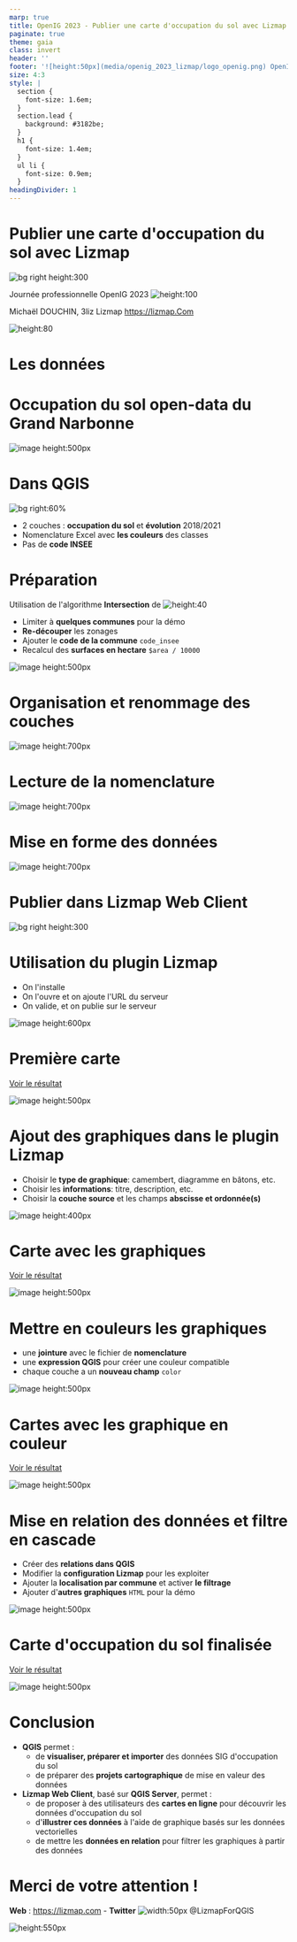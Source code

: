 ```yaml
---
marp: true
title: OpenIG 2023 - Publier une carte d'occupation du sol avec Lizmap
paginate: true
theme: gaia
class: invert
header: ''
footer: '![height:50px](media/openig_2023_lizmap/logo_openig.png) OpenIG 2023 - Occupation du sol dans Lizmap'
size: 4:3
style: |
  section {
    font-size: 1.6em;
  }
  section.lead {
    background: #3182be;
  }
  h1 {
    font-size: 1.4em;
  }
  ul li {
    font-size: 0.9em;
  }
headingDivider: 1
---
```



# Publier une carte d'occupation du sol avec Lizmap

![bg right height:300](media/openig_2023_lizmap/logo_lizmap.png)

Journée professionnelle
OpenIG 2023
![height:100](media/openig_2023_lizmap/logo_openig.png)

Michaël DOUCHIN, 3liz
Lizmap https://lizmap.Com

![height:80](media/logo/logo_3liz.png)



# Les données

<!-- _class: lead gaia-->

#  Occupation du sol open-data du Grand Narbonne

![image height:500px](media/openig_2023_lizmap/00_portail_openig.jpg)

# Dans QGIS

![bg right:60%](media/openig_2023_lizmap/02_donnees_brutes.png)

* 2 couches : **occupation du sol** et **évolution** 2018/2021
* Nomenclature Excel avec **les couleurs** des classes
* Pas de **code INSEE**

# Préparation

Utilisation de l'algorithme **Intersection** de ![height:40](media/logo/qgis_logo_full.png)

* Limiter à **quelques communes** pour la démo
* **Re-découper** les zonages
* Ajouter le **code de la commune** `code_insee`
* Recalcul des **surfaces en hectare** `$area / 10000`

![image height:500px](media/openig_2023_lizmap/03_donnees_traitee.png)

# Organisation et renommage des couches

![image height:700px](media/openig_2023_lizmap/04_arbre_des_couches.png)

# Lecture de la nomenclature

![image height:700px](media/openig_2023_lizmap/05_nomenclature.png)


# Mise en forme des données

![image height:700px](media/openig_2023_lizmap/06_styles_des_couches.png)

# Publier dans Lizmap Web Client
![bg right height:300](media/openig_2023_lizmap/logo_lizmap.png)
<!-- _class: lead gaia-->

# Utilisation du plugin Lizmap

* On l'installe
* On l'ouvre et on ajoute l'URL du serveur
* On valide, et on publie sur le serveur

![image height:600px](media/openig_2023_lizmap/07_plugin_lizmap.png)

# Première carte

[Voir le résultat](https://demo.snap.lizmap.com/lizmap_3_6/index.php/view/map?repository=miscellaneous&project=demo_ocsol_3_lizmap)

![image height:500px](media/openig_2023_lizmap/08_premiere_carte_lizmap.png)

# Ajout des graphiques dans le plugin Lizmap

* Choisir le **type de graphique**: camembert, diagramme en bâtons, etc.
* Choisir les **informations**: titre, description, etc.
* Choisir la **couche source** et les champs **abscisse et ordonnée(s)**

![image height:400px](media/openig_2023_lizmap/09_plugin_lizmap_dataviz.png)

# Carte avec les graphiques

[Voir le résultat](https://demo.snap.lizmap.com/lizmap_3_6/index.php/view/map?repository=miscellaneous&project=demo_ocsol_4_dataviz)

![image height:500px](media/openig_2023_lizmap/10_carte_avec_premier_dataviz.png)


# Mettre en couleurs les graphiques

* une **jointure** avec le fichier de **nomenclature**
* une **expression QGIS** pour créer une couleur compatible
* chaque couche a un **nouveau champ** `color`

![image height:500px](media/openig_2023_lizmap/11_ajout_champ_couleur.png)


# Cartes avec les graphique en couleur

[Voir le résultat](https://demo.snap.lizmap.com/lizmap_3_6/index.php/view/map?repository=miscellaneous&project=demo_ocsol_5_dataviz_couleur)

![image height:500px](media/openig_2023_lizmap/12_carte_avec_graphique_en_couleur.png)

# Mise en relation des données et filtre en cascade

* Créer des **relations dans QGIS**
* Modifier la **configuration Lizmap** pour les exploiter
* Ajouter la **localisation par commune** et activer **le filtrage**
* Ajouter d'**autres graphiques** `HTML` pour la démo

![image height:500px](media/openig_2023_lizmap/13_relations_dans_qgis.png)

# Carte d'occupation du sol finalisée

[Voir le résultat](https://demo.snap.lizmap.com/lizmap_3_6/index.php/view/map?repository=miscellaneous&project=occupation_sol)

![image height:500px](media/openig_2023_lizmap/fond_ccl.png)

# Conclusion

* **QGIS** permet :
  * de **visualiser, préparer et importer** des données SIG d'occupation du sol
  * de préparer des **projets cartographique** de mise en valeur des données
* **Lizmap Web Client**, basé sur **QGIS Server**, permet :
  * de proposer à des utilisateurs des **cartes en ligne** pour découvrir les données d'occupation du sol
  * d'**illustrer ces données** à l'aide de graphique basés sur les données vectorielles
  * de mettre les **données en relation** pour filtrer les graphiques à partir des données

# Merci de votre attention !

**Web** : https://lizmap.com - **Twitter** ![width:50px](media/openig_2023_lizmap/logo_lizmap_small.png) @LizmapForQGIS


![height:550px](media/openig_2023_lizmap/fond_ccl.png)
